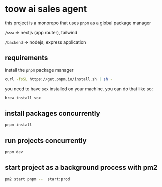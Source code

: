 # toow ai sales agent

this project is a monorepo that uses `pnpm` as a global package manager

`/www` => nextjs (app router), tailwind

`/backend` => nodejs, express application

## requirements

install the `pnpm` package manager

```bash
curl -fsSL https://get.pnpm.io/install.sh | sh -
```

you need to have `sox` installed on your machine. you can do that like so:

```bash
brew install sox
```

## install packages concurrently

```bash
pnpm install
```

## run projects concurrently

```bash
pnpm dev
```

## start project as a background process with pm2

```bash
pm2 start pnpm --  start:prod
```
